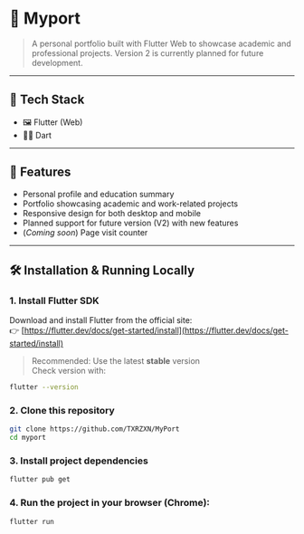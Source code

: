 # 📁 Myport

> A personal portfolio built with Flutter Web to showcase academic and professional projects. Version 2 is currently planned for future development.

---

## 🚀 Tech Stack

- 🖼️ Flutter (Web)
- 🧑‍💻 Dart

---

## 📸 Features

- Personal profile and education summary
- Portfolio showcasing academic and work-related projects
- Responsive design for both desktop and mobile
- Planned support for future version (V2) with new features
- (*Coming soon*) Page visit counter

---

## 🛠️ Installation & Running Locally

### 1. Install Flutter SDK

Download and install Flutter from the official site:  
👉 [https://flutter.dev/docs/get-started/install](https://flutter.dev/docs/get-started/install)

> Recommended: Use the latest **stable** version  
> Check version with:
```bash
flutter --version
```

### 2. Clone this repository 
```bash
git clone https://github.com/TXRZXN/MyPort
cd myport
```
### 3. Install project dependencies
```bash
flutter pub get
```
### 4. Run the project in your browser (Chrome):
```bash
flutter run 
```
